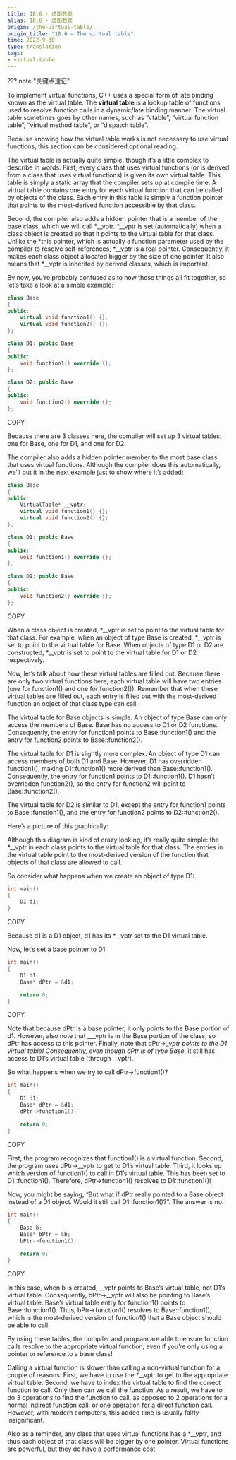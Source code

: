 ```yaml
---
title: 18.6 - 虚函数表
alias: 18.6 - 虚函数表
origin: /the-virtual-table/
origin_title: "18.6 — The virtual table"
time: 2022-9-30
type: translation
tags:
- virtual-table
---
```


??? note "关键点速记"

	
To implement virtual functions, C++ uses a special form of late binding known as the virtual table. The **virtual table** is a lookup table of functions used to resolve function calls in a dynamic/late binding manner. The virtual table sometimes goes by other names, such as “vtable”, “virtual function table”, “virtual method table”, or “dispatch table”.

Because knowing how the virtual table works is not necessary to use virtual functions, this section can be considered optional reading.

The virtual table is actually quite simple, though it’s a little complex to describe in words. First, every class that uses virtual functions (or is derived from a class that uses virtual functions) is given its own virtual table. This table is simply a static array that the compiler sets up at compile time. A virtual table contains one entry for each virtual function that can be called by objects of the class. Each entry in this table is simply a function pointer that points to the most-derived function accessible by that class.

Second, the compiler also adds a hidden pointer that is a member of the base class, which we will call *__vptr. *__vptr is set (automatically) when a class object is created so that it points to the virtual table for that class. Unlike the *this pointer, which is actually a function parameter used by the compiler to resolve self-references, *__vptr is a real pointer. Consequently, it makes each class object allocated bigger by the size of one pointer. It also means that *__vptr is inherited by derived classes, which is important.

By now, you’re probably confused as to how these things all fit together, so let’s take a look at a simple example:

```cpp
class Base
{
public:
    virtual void function1() {};
    virtual void function2() {};
};

class D1: public Base
{
public:
    void function1() override {};
};

class D2: public Base
{
public:
    void function2() override {};
};
```

COPY

Because there are 3 classes here, the compiler will set up 3 virtual tables: one for Base, one for D1, and one for D2.

The compiler also adds a hidden pointer member to the most base class that uses virtual functions. Although the compiler does this automatically, we’ll put it in the next example just to show where it’s added:

```cpp
class Base
{
public:
    VirtualTable* __vptr;
    virtual void function1() {};
    virtual void function2() {};
};

class D1: public Base
{
public:
    void function1() override {};
};

class D2: public Base
{
public:
    void function2() override {};
};
```

COPY

When a class object is created, *__vptr is set to point to the virtual table for that class. For example, when an object of type Base is created, *__vptr is set to point to the virtual table for Base. When objects of type D1 or D2 are constructed, *__vptr is set to point to the virtual table for D1 or D2 respectively.

Now, let’s talk about how these virtual tables are filled out. Because there are only two virtual functions here, each virtual table will have two entries (one for function1() and one for function2()). Remember that when these virtual tables are filled out, each entry is filled out with the most-derived function an object of that class type can call.

The virtual table for Base objects is simple. An object of type Base can only access the members of Base. Base has no access to D1 or D2 functions. Consequently, the entry for function1 points to Base::function1() and the entry for function2 points to Base::function2().

The virtual table for D1 is slightly more complex. An object of type D1 can access members of both D1 and Base. However, D1 has overridden function1(), making D1::function1() more derived than Base::function1(). Consequently, the entry for function1 points to D1::function1(). D1 hasn’t overridden function2(), so the entry for function2 will point to Base::function2().

The virtual table for D2 is similar to D1, except the entry for function1 points to Base::function1(), and the entry for function2 points to D2::function2().

Here’s a picture of this graphically:

Although this diagram is kind of crazy looking, it’s really quite simple: the *__vptr in each class points to the virtual table for that class. The entries in the virtual table point to the most-derived version of the function that objects of that class are allowed to call.

So consider what happens when we create an object of type D1:

```cpp
int main()
{
    D1 d1;
}
```

COPY

Because d1 is a D1 object, d1 has its *__vptr set to the D1 virtual table.

Now, let’s set a base pointer to D1:

```cpp
int main()
{
    D1 d1;
    Base* dPtr = &d1;

    return 0;
}
```

COPY

Note that because dPtr is a base pointer, it only points to the Base portion of d1. However, also note that ___vptr is in the Base portion of the class, so dPtr has access to this pointer. Finally, note that dPtr->__vptr points to the D1 virtual table! Consequently, even though dPtr is of type Base_, it still has access to D1’s virtual table (through __vptr).

So what happens when we try to call dPtr->function1()?

```cpp
int main()
{
    D1 d1;
    Base* dPtr = &d1;
    dPtr->function1();

    return 0;
}
```

COPY

First, the program recognizes that function1() is a virtual function. Second, the program uses dPtr->__vptr to get to D1’s virtual table. Third, it looks up which version of function1() to call in D1’s virtual table. This has been set to D1::function1(). Therefore, dPtr->function1() resolves to D1::function1()!

Now, you might be saying, “But what if dPtr really pointed to a Base object instead of a D1 object. Would it still call D1::function1()?”. The answer is no.

```cpp
int main()
{
    Base b;
    Base* bPtr = &b;
    bPtr->function1();

    return 0;
}
```

COPY

In this case, when b is created, __vptr points to Base’s virtual table, not D1’s virtual table. Consequently, bPtr->__vptr will also be pointing to Base’s virtual table. Base’s virtual table entry for function1() points to Base::function1(). Thus, bPtr->function1() resolves to Base::function1(), which is the most-derived version of function1() that a Base object should be able to call.

By using these tables, the compiler and program are able to ensure function calls resolve to the appropriate virtual function, even if you’re only using a pointer or reference to a base class!

Calling a virtual function is slower than calling a non-virtual function for a couple of reasons: First, we have to use the *__vptr to get to the appropriate virtual table. Second, we have to index the virtual table to find the correct function to call. Only then can we call the function. As a result, we have to do 3 operations to find the function to call, as opposed to 2 operations for a normal indirect function call, or one operation for a direct function call. However, with modern computers, this added time is usually fairly insignificant.

Also as a reminder, any class that uses virtual functions has a *__vptr, and thus each object of that class will be bigger by one pointer. Virtual functions are powerful, but they do have a performance cost.